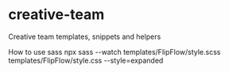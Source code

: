 # creative-team
Creative team templates, snippets and helpers

How to use sass
npx sass --watch templates/FlipFlow/style.scss templates/FlipFlow/style.css --style=expanded
